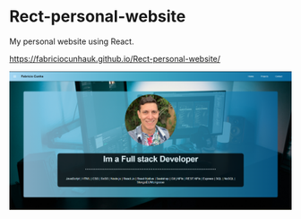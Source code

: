 # Rect-personal-website

My personal website using React.

https://fabriciocunhauk.github.io/Rect-personal-website/

<img src="./src/assets/images/My profile new layout.PNG" >
